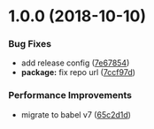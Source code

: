 # 1.0.0 (2018-10-10)


### Bug Fixes

* add release config ([7e67854](https://github.com/qiwi/redux-signal-bus/commit/7e67854))
* **package:** fix repo url ([7ccf97d](https://github.com/qiwi/redux-signal-bus/commit/7ccf97d))


### Performance Improvements

* migrate to babel v7 ([65c2d1d](https://github.com/qiwi/redux-signal-bus/commit/65c2d1d))
